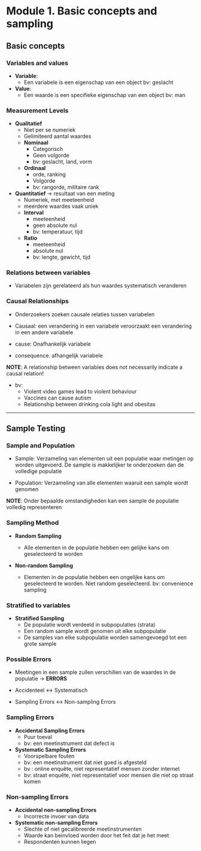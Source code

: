 # Module 1. Basic concepts and sampling

## Basic concepts

### Variables and values

- **Variable**:
  - Een variabele is een eigenschap van een object
    bv: geslacht
- **Value**:
  - Een waarde is een specifieke eigenschap van een object
    bv: man

### Measurement Levels

- **Qualitatief**
  - Niet per se numeriek
  - Gelimiteerd aantal waardes
  - **Nominaal**
    - Categorisch
    - Geen volgorde
    - bv: geslacht, land, vorm
  - **Ordinaal**
    - orde, ranking
    - Volgorde
    - bv: rangorde, militaire rank
- **Quantitatief** -> resultaat van een meting
  - Numeriek, met meeteenheid
  - meerdere waardes vaak uniek
  - **Interval**
    - meeteenheid
    - geen absolute nul
    - bv: temperatuur, tijd
  - **Ratio**
    - meeteenheid
    - absolute nul
    - bv: lengte, gewicht, tijd

### Relations between variables

- Variabelen zijn gerelateerd als hun waardes systematisch veranderen

### Causal Relationships

- Onderzoekers zoeken causale relaties tussen variabelen
- Causaal: een verandering in een variabele veroorzaakt een verandering in een andere variabele

- cause: Onafhankelijk variabele
- consequence: afhangelijk variabele

**NOTE**: A relationship between variables does not necessarily indicate a causal relation!

- bv:
  - Violent video games lead to violent behaviour
  - Vaccines can cause autism
  - Relationship between drinking cola light and obesitas

---

## Sample Testing

### Sample and Population

- Sample: Verzameling van elementen uit een populatie waar metingen op worden uitgevoerd. De sample is makkelijker te onderzoeken dan de volledige populatie

- Population: Verzameling van alle elementen waaruit een sample wordt genomen

**NOTE**: Onder bepaalde omstandigheden kan een sample de populatie volledig representeren

### Sampling Method

- **Random Sampling**
  - Alle elementen in de populatie hebben een gelijke kans om geselecteerd te worden
- **Non-random Sampling**

  - Elementen in de populatie hebben een ongelijke kans om geselecteerd te worden. Niet random geselecteerd. bv: convenience sampling

### Stratified to variables

- **Stratified Sampling**
  - De populatie wordt verdeeld in subpopulaties (strata)
  - Een random sample wordt genomen uit elke subpopulatie
  - De samples van elke subpopulatie worden samengevoegd tot een grote sample

### Possible Errors

- Meetingen in een sample zullen verschillen van de waardes in de populatie -> **ERRORS**

- Accidenteel <-> Systematisch
- Sampling Errors <-> Non-sampling Errors

### Sampling Errors

- **Accidental Sampling Errors**
  - Puur toeval
  - bv: een meetinstrument dat defect is
- **Systematic Sampling Errors**
  - Voorspelbare fouten
  - bv: een meetinstrument dat niet goed is afgesteld
  - bv : online enquête, niet representatief mensen zonder internet
  - bv: straat enquête, niet representatief voor mensen die niet op straat komen

### Non-sampling Errors

- **Accidental non-sampling Errors**
  - Incorrecte invoer van data
- **Systematic non-sampling Errors**
  - Slechte of niet gecalibreerde meetinstrumenten
  - Waarde kan beinvloed worden door het feit dat je het meet
  - Respondenten kunnen liegen
